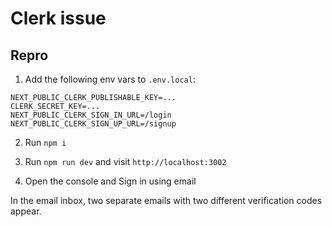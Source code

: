 # Clerk issue

## Repro

1. Add the following env vars to `.env.local`:

```
NEXT_PUBLIC_CLERK_PUBLISHABLE_KEY=...
CLERK_SECRET_KEY=...
NEXT_PUBLIC_CLERK_SIGN_IN_URL=/login
NEXT_PUBLIC_CLERK_SIGN_UP_URL=/signup
```

2. Run `npm i`

3. Run `npm run dev` and visit `http://localhost:3002`

4. Open the console and Sign in using email

In the email inbox, two separate emails with two different verification codes appear.
